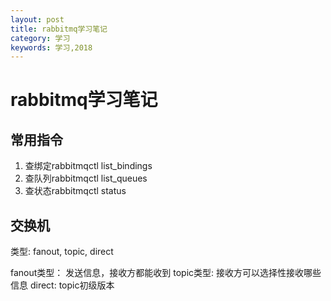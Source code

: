```yaml
---
layout: post
title: rabbitmq学习笔记
category: 学习
keywords: 学习,2018
---
```



# rabbitmq学习笔记

## 常用指令

1. 查绑定rabbitmqctl list_bindings
2. 查队列rabbitmqctl list_queues
3. 查状态rabbitmqctl status


## 交换机

类型: fanout, topic, direct

fanout类型： 发送信息，接收方都能收到
topic类型:  接收方可以选择性接收哪些信息
direct: topic初级版本
